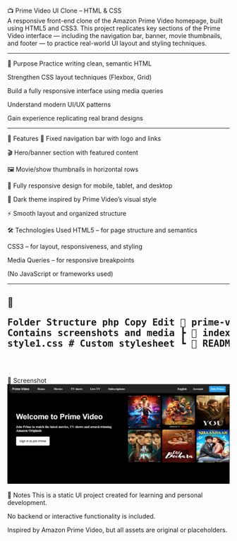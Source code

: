 📺 Prime Video UI Clone – HTML & CSS <br/>
A responsive front-end clone of the Amazon Prime Video homepage, built using HTML5 and CSS3. This project replicates key sections of the Prime Video interface — including the navigation bar, banner, movie thumbnails, and footer — to practice real-world UI layout and styling techniques.


---

🎯 Purpose
Practice writing clean, semantic HTML

Strengthen CSS layout techniques (Flexbox, Grid)

Build a fully responsive interface using media queries

Understand modern UI/UX patterns

Gain experience replicating real brand designs

---

🚀 Features
🧭 Fixed navigation bar with logo and links

🎬 Hero/banner section with featured content

🖼️ Movie/show thumbnails in horizontal rows

📱 Fully responsive design for mobile, tablet, and desktop

🌙 Dark theme inspired by Prime Video’s visual style

⚡ Smooth layout and organized structure

🛠️ Technologies Used
HTML5 – for page structure and semantics

CSS3 – for layout, responsiveness, and styling

Media Queries – for responsive breakpoints

(No JavaScript or frameworks used)

---

📂<pre> Folder Structure
php
Copy
Edit
📁 prime-video-ui-clone
 ┣ 📁 image/            # Contains screenshots and media
 ┣ 📄 index.html        # Main HTML file
 ┣ 📄 style1.css        # Custom stylesheet
 ┗ 📄 README.md         # Project documentation
 <pre/>
---
 
📸 Screenshot
![Screenshot](./image/Screenshot.jpg)




📌 Notes
This is a static UI project created for learning and personal development.

No backend or interactive functionality is included.

Inspired by Amazon Prime Video, but all assets are original or placeholders.
